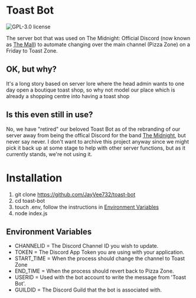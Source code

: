 # Toast Bot

![GPL-3.0 license](https://img.shields.io/github/license/jayvee732/toast-bot.svg)

The server bot that was used on The Midnight: Official Discord (now known as [The Mall](https://discord.gg/themall)) to automate changing over the main channel (Pizza Zone) on a Friday to Toast Zone.

## OK, but why?

It's a long story based on server lore where the head admin wants to one day open a boutique toast shop, so why not model our place which is already a shopping centre into having a toast shop

## Is this even still in use?

No, we have "retired" our beloved Toast Bot as of the rebranding of our server away from being the offical Discord for the band [The Midnight](https://themidnight.bandcamp.com/), but never say never. I don't want to archive this project anyway since we might pick it back up at some stage to help with other server functions, but as it currently stands, we're not using it.

# Installation

1. git clone https://github.com/JayVee732/toast-bot
2. cd toast-bot
3. touch .env, follow the instructions in [Environment Variables](#environment-variables)
4. node index.js

## Environment Variables
- CHANNELID = The Discord Channel ID you wish to update.
- TOKEN = The Discord App Token you are using with your application.
- START_TIME = When the process should change the channel to Toast Zone
- END_TIME = When the process should revert back to Pizza Zone.
- USERID = Used with the bot account to write the message from 'Toast Bot'.
- GUILDID = The Discord Guild that the bot is associated with.
